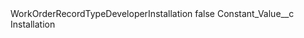 <?xml version="1.0" encoding="UTF-8"?>
<CustomMetadata xmlns="http://soap.sforce.com/2006/04/metadata" xmlns:xsi="http://www.w3.org/2001/XMLSchema-instance" xmlns:xsd="http://www.w3.org/2001/XMLSchema">
    <label>WorkOrderRecordTypeDeveloperInstallation</label>
    <protected>false</protected>
    <values>
        <field>Constant_Value__c</field>
        <value xsi:type="xsd:string">Installation</value>
    </values>
</CustomMetadata>
